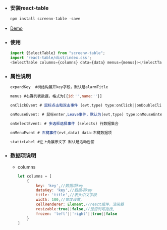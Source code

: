 - ### 安装react-table

  ```js
  npm install screenv-table -save
  ```

- [Demo](http://www.screenv.com/reacttable/index.html#/home/table)

- ### 使用

  ```js
  import {SelectTable} from "screenv-table";
  import 'react-table/dist/index.css';
  <SelectTable columns={columns} data={data} menus={menus}></SelectTable>
  ```
  
- ### 属性说明

  ```js
  expandKey  #树结构展开key字段，默认是alarmTitle
  
  menus #右键列表数据，格式为[{id:'',name:''}]
  
  onClickEvent # 鼠标点击和双击事件 (evt,type) type:onClick||onDoubleClick
  
  onMouseEvent: # 鼠标enter,Leave事件，默认为(evt,type) type:onMouseEnter||onMouseLeave
  
  onSelectEvent: # 多选框选择事件 (selects) 行数据集合
  
  onMenuEvent # 右键事件(evt,data) data:右键数据项
  
  staticLabel #左上角展示文字 默认是活动告警
  ```

  

- ### 数据项说明

  - columns

    ```js
    let columns = [
        {
            key: 'key',//数据项key
            dataKey: 'key',//数据项key
            title: 'title',//表头中文字段
            width: 100,//宽度设置,
            cellRenderer: Element,//react组件，渲染器
            resizable:true||false,//是否列可拖拽,
            frozen: 'left'||'right'||true||false
        }
    ]
    ```
  
  
  


